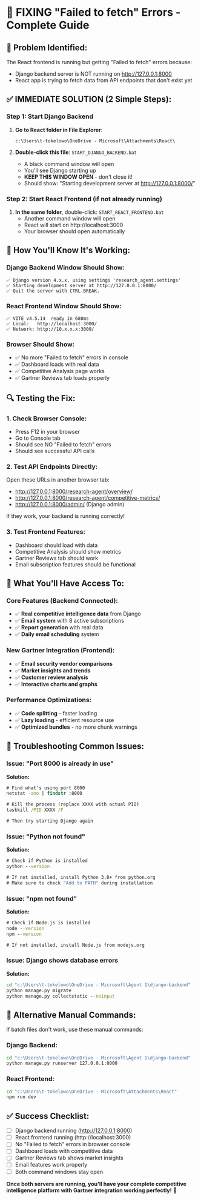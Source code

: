 # 🔧 FIXING "Failed to fetch" Errors - Complete Guide

## **🚨 Problem Identified:**
The React frontend is running but getting "Failed to fetch" errors because:
- Django backend server is NOT running on http://127.0.0.1:8000
- React app is trying to fetch data from API endpoints that don't exist yet

## **✅ IMMEDIATE SOLUTION (2 Simple Steps):**

### **Step 1: Start Django Backend** 
1. **Go to React folder in File Explorer**: 
   ```
   c:\Users\t-tokelowo\OneDrive - Microsoft\Attachments\React\
   ```

2. **Double-click this file**: `START_DJANGO_BACKEND.bat`
   - A black command window will open
   - You'll see Django starting up
   - **KEEP THIS WINDOW OPEN** - don't close it!
   - Should show: "Starting development server at http://127.0.0.1:8000/"

### **Step 2: Start React Frontend (if not already running)**
1. **In the same folder**, double-click: `START_REACT_FRONTEND.bat`
   - Another command window will open  
   - React will start on http://localhost:3000
   - Your browser should open automatically

## **🎯 How You'll Know It's Working:**

### **Django Backend Window Should Show:**
```
✅ Django version 4.x.x, using settings 'research_agent.settings'
✅ Starting development server at http://127.0.0.1:8000/
✅ Quit the server with CTRL-BREAK.
```

### **React Frontend Window Should Show:**
```
✅ VITE v4.5.14  ready in 680ms
✅ Local:   http://localhost:3000/
✅ Network: http://10.x.x.x:3000/
```

### **Browser Should Show:**
- ✅ No more "Failed to fetch" errors in console
- ✅ Dashboard loads with real data
- ✅ Competitive Analysis page works
- ✅ Gartner Reviews tab loads properly

## **🔍 Testing the Fix:**

### **1. Check Browser Console:**
- Press F12 in your browser
- Go to Console tab
- Should see NO "Failed to fetch" errors
- Should see successful API calls

### **2. Test API Endpoints Directly:**
Open these URLs in another browser tab:
- http://127.0.0.1:8000/research-agent/overview/
- http://127.0.0.1:8000/research-agent/competitive-metrics/
- http://127.0.0.1:8000/admin/ (Django admin)

If they work, your backend is running correctly!

### **3. Test Frontend Features:**
- Dashboard should load with data
- Competitive Analysis should show metrics
- Gartner Reviews tab should work
- Email subscription features should be functional

## **🎉 What You'll Have Access To:**

### **Core Features (Backend Connected):**
- ✅ **Real competitive intelligence data** from Django
- ✅ **Email system** with 8 active subscriptions 
- ✅ **Report generation** with real data
- ✅ **Daily email scheduling** system

### **New Gartner Integration (Frontend):**
- ✅ **Email security vendor comparisons**
- ✅ **Market insights and trends**
- ✅ **Customer review analysis** 
- ✅ **Interactive charts and graphs**

### **Performance Optimizations:**
- ✅ **Code splitting** - faster loading
- ✅ **Lazy loading** - efficient resource use
- ✅ **Optimized bundles** - no more chunk warnings

## **🐛 Troubleshooting Common Issues:**

### **Issue: "Port 8000 is already in use"**
**Solution:**
```cmd
# Find what's using port 8000
netstat -ano | findstr :8000

# Kill the process (replace XXXX with actual PID)
taskkill /PID XXXX /F

# Then try starting Django again
```

### **Issue: "Python not found"**
**Solution:**
```cmd
# Check if Python is installed
python --version

# If not installed, install Python 3.8+ from python.org
# Make sure to check "Add to PATH" during installation
```

### **Issue: "npm not found"**
**Solution:**
```cmd
# Check if Node.js is installed  
node --version
npm --version

# If not installed, install Node.js from nodejs.org
```

### **Issue: Django shows database errors**
**Solution:**
```cmd
cd "c:\Users\t-tokelowo\OneDrive - Microsoft\Agent 1\django-backend"
python manage.py migrate
python manage.py collectstatic --noinput
```

## **🚀 Alternative Manual Commands:**

If batch files don't work, use these manual commands:

### **Django Backend:**
```cmd
cd "c:\Users\t-tokelowo\OneDrive - Microsoft\Agent 1\django-backend"
python manage.py runserver 127.0.0.1:8000
```

### **React Frontend:**  
```cmd
cd "c:\Users\t-tokelowo\OneDrive - Microsoft\Attachments\React"
npm run dev
```

## **✅ Success Checklist:**

- [ ] Django backend running (http://127.0.0.1:8000)
- [ ] React frontend running (http://localhost:3000)  
- [ ] No "Failed to fetch" errors in browser console
- [ ] Dashboard loads with competitive data
- [ ] Gartner Reviews tab shows market insights
- [ ] Email features work properly
- [ ] Both command windows stay open

**Once both servers are running, you'll have your complete competitive intelligence platform with Gartner integration working perfectly!** 🎯
